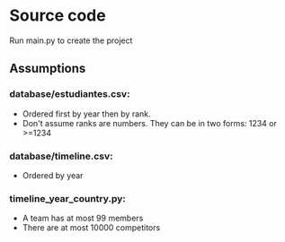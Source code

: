 # Source code
Run main.py to create the project

## Assumptions
### database/estudiantes.csv:
* Ordered first by year then by rank.
* Don't assume ranks are numbers. They can be in two forms: 1234 or >=1234

### database/timeline.csv:
* Ordered by year

### timeline_year_country.py:
* A team has at most 99 members
* There are at most 10000 competitors